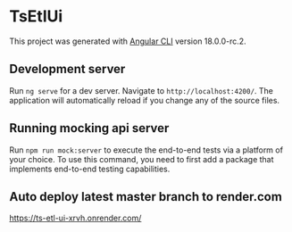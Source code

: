 # TsEtlUi

This project was generated with [Angular CLI](https://github.com/angular/angular-cli) version 18.0.0-rc.2.

## Development server

Run `ng serve` for a dev server. Navigate to `http://localhost:4200/`. The application will automatically reload if you change any of the source files.

## Running mocking api server

Run `npm run mock:server` to execute the end-to-end tests via a platform of your choice. To use this command, you need to first add a package that implements end-to-end testing capabilities.

## Auto deploy latest master branch to render.com
https://ts-etl-ui-xrvh.onrender.com/